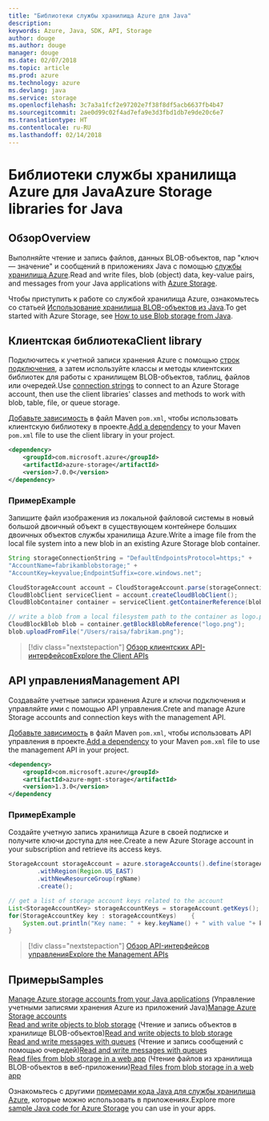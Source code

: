 ```yaml
---
title: "Библиотеки службы хранилища Azure для Java"
description: 
keywords: Azure, Java, SDK, API, Storage
author: douge
ms.author: douge
manager: douge
ms.date: 02/07/2018
ms.topic: article
ms.prod: azure
ms.technology: azure
ms.devlang: java
ms.service: storage
ms.openlocfilehash: 3c7a3a1fcf2e97202e7f38f8df5acb6637fb4b47
ms.sourcegitcommit: 2ae0d99c02f4ad7efa9e3d3fbd1db7e9de20c6e7
ms.translationtype: HT
ms.contentlocale: ru-RU
ms.lasthandoff: 02/14/2018
---
```

# <a name="azure-storage-libraries-for-java"></a><span data-ttu-id="18e04-103">Библиотеки службы хранилища Azure для Java</span><span class="sxs-lookup"><span data-stu-id="18e04-103">Azure Storage libraries for Java</span></span>

## <a name="overview"></a><span data-ttu-id="18e04-104">Обзор</span><span class="sxs-lookup"><span data-stu-id="18e04-104">Overview</span></span>

<span data-ttu-id="18e04-105">Выполняйте чтение и запись файлов, данных BLOB-объектов, пар "ключ — значение" и сообщений в приложениях Java с помощью [службы хранилища Azure](/azure/storage/storage-introduction).</span><span class="sxs-lookup"><span data-stu-id="18e04-105">Read and write files, blob (object) data, key-value pairs, and messages from your Java applications with [Azure Storage](/azure/storage/storage-introduction).</span></span>

<span data-ttu-id="18e04-106">Чтобы приступить к работе со службой хранилища Azure, ознакомьтесь со статьей [Использование хранилища BLOB-объектов из Java](/azure/storage/storage-java-how-to-use-blob-storage).</span><span class="sxs-lookup"><span data-stu-id="18e04-106">To get started with Azure Storage, see [How to use Blob storage from Java](/azure/storage/storage-java-how-to-use-blob-storage).</span></span>

## <a name="client-library"></a><span data-ttu-id="18e04-107">Клиентская библиотека</span><span class="sxs-lookup"><span data-stu-id="18e04-107">Client library</span></span>

<span data-ttu-id="18e04-108">Подключитесь к учетной записи хранения Azure с помощью [строк подключения](/azure/storage/storage-create-storage-account#manage-your-storage-account), а затем используйте классы и методы клиентских библиотек для работы с хранилищем BLOB-объектов, таблиц, файлов или очередей.</span><span class="sxs-lookup"><span data-stu-id="18e04-108">Use [connection strings](/azure/storage/storage-create-storage-account#manage-your-storage-account) to connect to an Azure Storage account, then use the client libraries' classes and methods to work with blob, table, file, or queue storage.</span></span> 

<span data-ttu-id="18e04-109">[Добавьте зависимость](https://maven.apache.org/guides/getting-started/index.html#How_do_I_use_external_dependencies) в файл Maven `pom.xml`, чтобы использовать клиентскую библиотеку в проекте.</span><span class="sxs-lookup"><span data-stu-id="18e04-109">[Add a dependency](https://maven.apache.org/guides/getting-started/index.html#How_do_I_use_external_dependencies) to your Maven `pom.xml` file to use the client library in your project.</span></span>   

```XML
<dependency>
    <groupId>com.microsoft.azure</groupId>
    <artifactId>azure-storage</artifactId>
    <version>7.0.0</version>
</dependency>
```   

### <a name="example"></a><span data-ttu-id="18e04-110">Пример</span><span class="sxs-lookup"><span data-stu-id="18e04-110">Example</span></span>

<span data-ttu-id="18e04-111">Запишите файл изображения из локальной файловой системы в новый большой двоичный объект в существующем контейнере больших двоичных объектов службы хранилища Azure.</span><span class="sxs-lookup"><span data-stu-id="18e04-111">Write a image file from the local file system into a new blob in an existing Azure Storage blob container.</span></span>


```java
String storageConnectionString = "DefaultEndpointsProtocol=https;" + 
"AccountName=fabrikamblobstorage;" + 
"AccountKey=keyvalue;EndpointSuffix=core.windows.net";

CloudStorageAccount account = CloudStorageAccount.parse(storageConnectionString);
CloudBlobClient serviceClient = account.createCloudBlobClient();
CloudBlobContainer container = serviceClient.getContainerReference(blobContainer);

// write a blob from a local filesystem path to the container as logo.png
CloudBlockBlob blob = container.getBlockBlobReference("logo.png");
blob.uploadFromFile("/Users/raisa/fabrikam.png");
```

> [!div class="nextstepaction"]
> [<span data-ttu-id="18e04-112">Обзор клиентских API-интерфейсов</span><span class="sxs-lookup"><span data-stu-id="18e04-112">Explore the Client APIs</span></span>](/java/api/overview/azure/storage/clientlibrary)

## <a name="management-api"></a><span data-ttu-id="18e04-113">API управления</span><span class="sxs-lookup"><span data-stu-id="18e04-113">Management API</span></span>

<span data-ttu-id="18e04-114">Создавайте учетные записи хранения Azure и ключи подключения и управляйте ими с помощью API управления.</span><span class="sxs-lookup"><span data-stu-id="18e04-114">Crete and manage Azure Storage accounts and connection keys with the management API.</span></span>

<span data-ttu-id="18e04-115">[Добавьте зависимость](https://maven.apache.org/guides/getting-started/index.html#How_do_I_use_external_dependencies) в файл Maven `pom.xml`, чтобы использовать API управления в проекте.</span><span class="sxs-lookup"><span data-stu-id="18e04-115">[Add a dependency](https://maven.apache.org/guides/getting-started/index.html#How_do_I_use_external_dependencies) to your Maven `pom.xml` file to use the management API in your project.</span></span>  

```XML
<dependency>
    <groupId>com.microsoft.azure</groupId>
    <artifactId>azure-mgmt-storage</artifactId>
    <version>1.3.0</version>
</dependency
```   

### <a name="example"></a><span data-ttu-id="18e04-116">Пример</span><span class="sxs-lookup"><span data-stu-id="18e04-116">Example</span></span>

<span data-ttu-id="18e04-117">Создайте учетную запись хранилища Azure в своей подписке и получите ключи доступа для нее.</span><span class="sxs-lookup"><span data-stu-id="18e04-117">Create a new Azure Storage account in your subscription and retrieve its access keys.</span></span>

```java
StorageAccount storageAccount = azure.storageAccounts().define(storageAccountName)
        .withRegion(Region.US_EAST)
        .withNewResourceGroup(rgName)
        .create();

// get a list of storage account keys related to the account
List<StorageAccountKey> storageAccountKeys = storageAccount.getKeys();
for(StorageAccountKey key : storageAccountKeys)    {
    System.out.println("Key name: " + key.keyName() + " with value "+ key.value());
}
```

> [!div class="nextstepaction"]
> [<span data-ttu-id="18e04-118">Обзор API-интерфейсов управления</span><span class="sxs-lookup"><span data-stu-id="18e04-118">Explore the Management APIs</span></span>](/java/api/overview/azure/storage/managementapi)


## <a name="samples"></a><span data-ttu-id="18e04-119">Примеры</span><span class="sxs-lookup"><span data-stu-id="18e04-119">Samples</span></span>

<span data-ttu-id="18e04-120">[Manage Azure storage accounts from your Java applications](../docs-ref-conceptual/java-sdk-manage-storage-accounts.md)   (Управление учетными записями хранения Azure из приложений Java)</span><span class="sxs-lookup"><span data-stu-id="18e04-120">[Manage Azure Storage accounts](../docs-ref-conceptual/java-sdk-manage-storage-accounts.md)  </span></span>  
<span data-ttu-id="18e04-121">[Read and write objects to blob storage](https://github.com/Azure-Samples/storage-blob-java-getting-started)  (Чтение и запись объектов в хранилище BLOB-объектов)</span><span class="sxs-lookup"><span data-stu-id="18e04-121">[Read and write objects to blob storage](https://github.com/Azure-Samples/storage-blob-java-getting-started) </span></span>  
<span data-ttu-id="18e04-122">[Read and write messages with queues](https://github.com/Azure-Samples/storage-queue-java-getting-started)  (Чтение и запись сообщений с помощью очередей)</span><span class="sxs-lookup"><span data-stu-id="18e04-122">[Read and write messages with queues](https://github.com/Azure-Samples/storage-queue-java-getting-started) </span></span>  
<span data-ttu-id="18e04-123">[Read files from blob storage in a web app](https://github.com/Azure-Samples/app-service-java-manage-storage-connections-for-web-apps-on-linux) (Чтение файлов из хранилища BLOB-объектов в веб-приложении)</span><span class="sxs-lookup"><span data-stu-id="18e04-123">[Read files from blob storage in a web app](https://github.com/Azure-Samples/app-service-java-manage-storage-connections-for-web-apps-on-linux)</span></span>

<span data-ttu-id="18e04-124">Ознакомьтесь с другими [примерами кода Java для службы хранилища Azure](https://azure.microsoft.com/resources/samples/?platform=java&term=storage), которые можно использовать в приложениях.</span><span class="sxs-lookup"><span data-stu-id="18e04-124">Explore more [sample Java code for Azure Storage](https://azure.microsoft.com/resources/samples/?platform=java&term=storage) you can use in your apps.</span></span>
